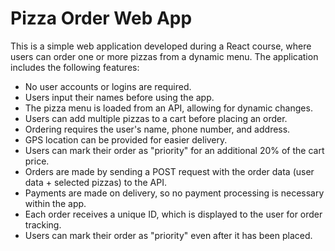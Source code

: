 # Pizza Order Web App

This is a simple web application developed during a React course, where users can order one or more pizzas from a dynamic menu. The application includes the following features:

- No user accounts or logins are required.
- Users input their names before using the app.
- The pizza menu is loaded from an API, allowing for dynamic changes.
- Users can add multiple pizzas to a cart before placing an order.
- Ordering requires the user's name, phone number, and address.
- GPS location can be provided for easier delivery.
- Users can mark their order as "priority" for an additional 20% of the cart price.
- Orders are made by sending a POST request with the order data (user data + selected pizzas) to the API.
- Payments are made on delivery, so no payment processing is necessary within the app.
- Each order receives a unique ID, which is displayed to the user for order tracking.
- Users can mark their order as "priority" even after it has been placed.


